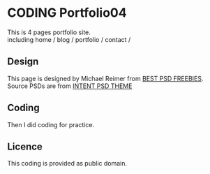 # CODING Portfolio04

This is 4 pages portfolio site.  
including home / blog / portfolio / contact / 

## Design

This page is designed by Michael Reimer from [ BEST PSD FREEBIES](http://www.bestpsdfreebies.com/).  
Source PSDs are from [INTENT PSD THEME](http://www.bestpsdfreebies.com/freebie/pay-with-a-tweet-friday-intent-psd-theme/)

## Coding

Then I did coding for practice.

## Licence

This coding is provided as public domain.
